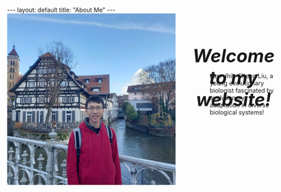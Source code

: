<div style="height: 1em;"></div>---
layout: default
title: "About Me"
---

<style>
h1 {font-weight: bold !important; 
    font-size: 42px !important}
</style>   

<div style="display: flex;">

<img src="/assets/photo1.jpeg" width="600" height="400"/>
<div style="padding-left: 40px; width: 800px">
<div style="height: 1em;"></div>

<div style="height: 50px;">
<h1 style="text-align: center; font-style: italic;">Welcome to my website!</h1>
</div>

<div style="height: 1em;"></div>

<div style="padding-left: 40px;">
I am Jhih-Sheng Liu, a young evolutionary biologist fascinated by evolutionary adaptation in diverse biological systems!

</div>

</div>

</div>






